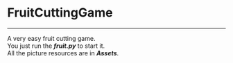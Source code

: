 # FruitCuttingGame
---
A very easy fruit cutting game.<br>
You just run the ***fruit.py*** to start it.<br>
All the picture resources are in ***Assets***.


